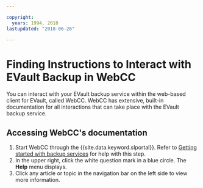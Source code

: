 ```yaml
---

copyright:
  years: 1994, 2018
lastupdated: "2018-06-26"

---
```



# Finding Instructions to Interact with EVault Backup in WebCC

You can interact with your EVault backup service within the web-based client for EVault, called WebCC. WebCC has extensive, built-in documentation for all interactions that can take place with the EVault backup service.

## Accessing WebCC's documentation

1. Start WebCC through the {{site.data.keyword.slportal}}. Refer to [Getting started with backup services](/docs/infrastructure/Backup/index.html) for help with this step.
2. In the upper right, click the white question mark in a blue circle. The **Help** menu displays.
3. Click any article or topic in the navigation bar on the left side to view more information.
